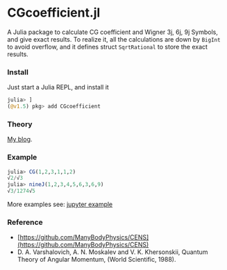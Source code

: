 # CGcoefficient.jl

A Julia package to calculate CG coefficient and Wigner 3j, 6j, 9j Symbols, and give exact results. To realize it, all the calculations are down by `BigInt` to avoid overflow, and it defines struct `SqrtRational` to store the exact results.


### Install

Just start a Julia REPL, and install it
```julia REPL
julia> ]
(@v1.5) pkg> add CGcoefficient
```

### Theory

[My blog](https://0382.github.io/2020/10/17/CG-coefficient-and-Wigner-3nj-Symbols/).

### Example

```julia REPL
julia> CG(1,2,3,1,1,2)
√2/√3
julia> nineJ(1,2,3,4,5,6,3,6,9)
√3/1274√5
```

More examples see: [jupyter example](./doc/example.ipynb)

### Reference

- [https://github.com/ManyBodyPhysics/CENS](https://github.com/ManyBodyPhysics/CENS)
- D. A. Varshalovich, A. N. Moskalev and V. K. Khersonskii, Quantum Theory of Angular Momentum, (World Scientific, 1988).